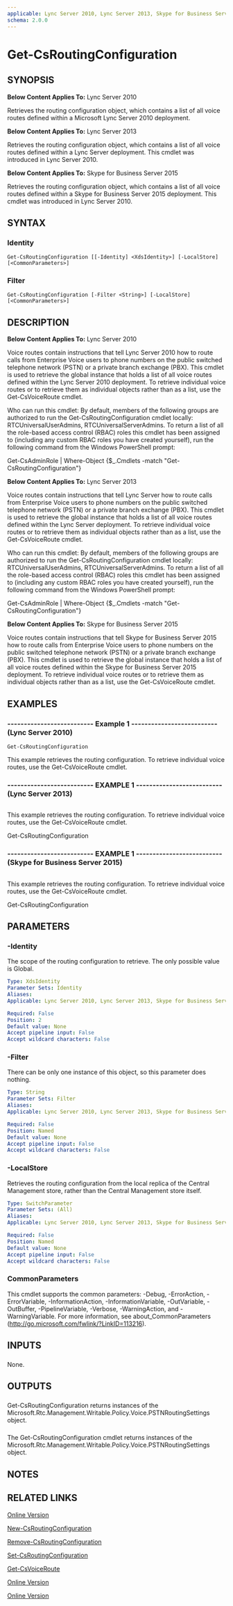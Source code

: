 ```yaml
---
applicable: Lync Server 2010, Lync Server 2013, Skype for Business Server 2015
schema: 2.0.0
---
```


# Get-CsRoutingConfiguration

## SYNOPSIS
**Below Content Applies To:** Lync Server 2010

Retrieves the routing configuration object, which contains a list of all voice routes defined within a Microsoft Lync Server 2010 deployment.

**Below Content Applies To:** Lync Server 2013

Retrieves the routing configuration object, which contains a list of all voice routes defined within a Lync Server deployment.
This cmdlet was introduced in Lync Server 2010.

**Below Content Applies To:** Skype for Business Server 2015

Retrieves the routing configuration object, which contains a list of all voice routes defined within a Skype for Business Server 2015 deployment.
This cmdlet was introduced in Lync Server 2010.



## SYNTAX

### Identity
```
Get-CsRoutingConfiguration [[-Identity] <XdsIdentity>] [-LocalStore] [<CommonParameters>]
```

### Filter
```
Get-CsRoutingConfiguration [-Filter <String>] [-LocalStore] [<CommonParameters>]
```

## DESCRIPTION
**Below Content Applies To:** Lync Server 2010

Voice routes contain instructions that tell Lync Server 2010 how to route calls from Enterprise Voice users to phone numbers on the public switched telephone network (PSTN) or a private branch exchange (PBX).
This cmdlet is used to retrieve the global instance that holds a list of all voice routes defined within the Lync Server 2010 deployment.
To retrieve individual voice routes or to retrieve them as individual objects rather than as a list, use the Get-CsVoiceRoute cmdlet.

Who can run this cmdlet: By default, members of the following groups are authorized to run the Get-CsRoutingConfiguration cmdlet locally: RTCUniversalUserAdmins, RTCUniversalServerAdmins.
To return a list of all the role-based access control (RBAC) roles this cmdlet has been assigned to (including any custom RBAC roles you have created yourself), run the following command from the Windows PowerShell prompt:

Get-CsAdminRole | Where-Object {$_.Cmdlets -match "Get-CsRoutingConfiguration"}

**Below Content Applies To:** Lync Server 2013

Voice routes contain instructions that tell Lync Server how to route calls from Enterprise Voice users to phone numbers on the public switched telephone network (PSTN) or a private branch exchange (PBX).
This cmdlet is used to retrieve the global instance that holds a list of all voice routes defined within the Lync Server deployment.
To retrieve individual voice routes or to retrieve them as individual objects rather than as a list, use the Get-CsVoiceRoute cmdlet.

Who can run this cmdlet: By default, members of the following groups are authorized to run the Get-CsRoutingConfiguration cmdlet locally: RTCUniversalUserAdmins, RTCUniversalServerAdmins.
To return a list of all the role-based access control (RBAC) roles this cmdlet has been assigned to (including any custom RBAC roles you have created yourself), run the following command from the Windows PowerShell prompt:

Get-CsAdminRole | Where-Object {$_.Cmdlets -match "Get-CsRoutingConfiguration"}

**Below Content Applies To:** Skype for Business Server 2015

Voice routes contain instructions that tell Skype for Business Server 2015 how to route calls from Enterprise Voice users to phone numbers on the public switched telephone network (PSTN) or a private branch exchange (PBX).
This cmdlet is used to retrieve the global instance that holds a list of all voice routes defined within the Skype for Business Server 2015 deployment.
To retrieve individual voice routes or to retrieve them as individual objects rather than as a list, use the Get-CsVoiceRoute cmdlet.



## EXAMPLES

### -------------------------- Example 1 -------------------------- (Lync Server 2010)
```
Get-CsRoutingConfiguration
```

This example retrieves the routing configuration.
To retrieve individual voice routes, use the Get-CsVoiceRoute cmdlet.

### -------------------------- EXAMPLE 1 -------------------------- (Lync Server 2013)
```

```

This example retrieves the routing configuration.
To retrieve individual voice routes, use the Get-CsVoiceRoute cmdlet.

Get-CsRoutingConfiguration

### -------------------------- EXAMPLE 1 -------------------------- (Skype for Business Server 2015)
```

```

This example retrieves the routing configuration.
To retrieve individual voice routes, use the Get-CsVoiceRoute cmdlet.

Get-CsRoutingConfiguration

## PARAMETERS

### -Identity
The scope of the routing configuration to retrieve.
The only possible value is Global.

```yaml
Type: XdsIdentity
Parameter Sets: Identity
Aliases: 
Applicable: Lync Server 2010, Lync Server 2013, Skype for Business Server 2015

Required: False
Position: 2
Default value: None
Accept pipeline input: False
Accept wildcard characters: False
```

### -Filter
There can be only one instance of this object, so this parameter does nothing.

```yaml
Type: String
Parameter Sets: Filter
Aliases: 
Applicable: Lync Server 2010, Lync Server 2013, Skype for Business Server 2015

Required: False
Position: Named
Default value: None
Accept pipeline input: False
Accept wildcard characters: False
```

### -LocalStore
Retrieves the routing configuration from the local replica of the Central Management store, rather than the Central Management store itself.

```yaml
Type: SwitchParameter
Parameter Sets: (All)
Aliases: 
Applicable: Lync Server 2010, Lync Server 2013, Skype for Business Server 2015

Required: False
Position: Named
Default value: None
Accept pipeline input: False
Accept wildcard characters: False
```

### CommonParameters
This cmdlet supports the common parameters: -Debug, -ErrorAction, -ErrorVariable, -InformationAction, -InformationVariable, -OutVariable, -OutBuffer, -PipelineVariable, -Verbose, -WarningAction, and -WarningVariable. For more information, see about_CommonParameters (http://go.microsoft.com/fwlink/?LinkID=113216).

## INPUTS

###  
None.

## OUTPUTS

###  
Get-CsRoutingConfiguration returns instances of the Microsoft.Rtc.Management.Writable.Policy.Voice.PSTNRoutingSettings object.

###  
The Get-CsRoutingConfiguration cmdlet returns instances of the Microsoft.Rtc.Management.Writable.Policy.Voice.PSTNRoutingSettings object.

## NOTES

## RELATED LINKS

[Online Version](http://technet.microsoft.com/EN-US/library/37a1cbc9-b8b2-423c-8ebb-7947fdcad24e(OCS.14).aspx)

[New-CsRoutingConfiguration]()

[Remove-CsRoutingConfiguration]()

[Set-CsRoutingConfiguration]()

[Get-CsVoiceRoute]()

[Online Version](http://technet.microsoft.com/EN-US/library/37a1cbc9-b8b2-423c-8ebb-7947fdcad24e(OCS.15).aspx)

[Online Version](http://technet.microsoft.com/EN-US/library/37a1cbc9-b8b2-423c-8ebb-7947fdcad24e(OCS.16).aspx)

